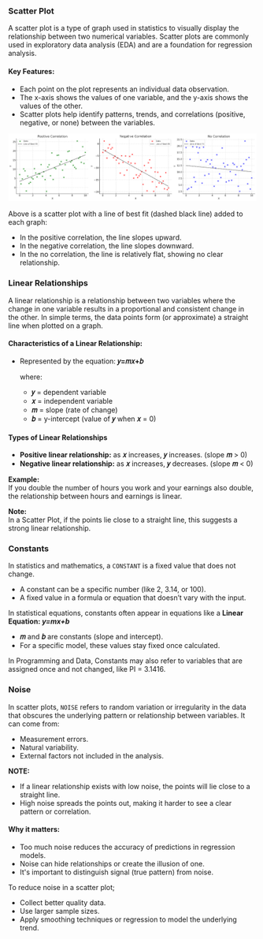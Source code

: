 ### Scatter Plot
A scatter plot is a type of graph used in statistics to visually display the relationship between two numerical variables. Scatter plots are commonly used in exploratory data analysis (EDA) and are a foundation for regression analysis.
#### Key Features:
- Each point on the plot represents an individual data observation.
- The x-axis shows the values of one variable, and the y-axis shows the values of the other.
- Scatter plots help identify patterns, trends, and correlations (positive, negative, or none) between the variables.

![Scatter plot](https://github.com/tamunoWoks/Statistics/blob/main/images/scatter_plot.png)

Above is a scatter plot with a line of best fit (dashed black line) added to each graph:
- In the positive correlation, the line slopes upward.
- In the negative correlation, the line slopes downward.
- In the no correlation, the line is relatively flat, showing no clear relationship.

### Linear Relationships
A linear relationship is a relationship between two variables where the change in one variable results in a proportional and consistent change in the other. In simple terms, the data points form (or approximate) a straight line when plotted on a graph.
#### Characteristics of a Linear Relationship:
- Represented by the equation:  **𝑦=𝑚𝑥+𝑏**
  
  where:
  - **𝑦** = dependent variable
  - **𝑥** = independent variable
  - **𝑚** = slope (rate of change)
  - **𝑏** = y-intercept (value of **𝑦** when **𝑥** = 0)

#### Types of Linear Relationships
- **Positive linear relationship:** as **𝑥** increases, **𝑦** increases. (slope **𝑚** > 0)
- **Negative linear relationship:** as **𝑥** increases, **𝑦** decreases. (slope **𝑚** < 0)

**Example:**  
If you double the number of hours you work and your earnings also double, the relationship between hours and earnings is linear.

**Note:**  
In a Scatter Plot, if the points lie close to a straight line, this suggests a strong linear relationship.

### Constants
In statistics and mathematics, a `CONSTANT` is a fixed value that does not change. 
- A constant can be a specific number (like 2, 3.14, or 100).
- A fixed value in a formula or equation that doesn’t vary with the input.

In statistical equations, constants often appear in equations like a **Linear Equation: *y=mx+b***
- **𝑚** and **𝑏** are constants (slope and intercept).
- For a specific model, these values stay fixed once calculated.

In Programming and Data, Constants may also refer to variables that are assigned once and not changed, like PI = 3.1416.

### Noise
In scatter plots, `NOISE` refers to random variation or irregularity in the data that obscures the underlying pattern or relationship between variables. It can come from:  
- Measurement errors.
- Natural variability.
- External factors not included in the analysis.

**NOTE:**
- If a linear relationship exists with low noise, the points will lie close to a straight line.  
- High noise spreads the points out, making it harder to see a clear pattern or correlation.

#### Why it matters:
- Too much noise reduces the accuracy of predictions in regression models.
- Noise can hide relationships or create the illusion of one.
- It's important to distinguish signal (true pattern) from noise.  

To reduce noise in a scatter plot;
- Collect better quality data.
- Use larger sample sizes.
- Apply smoothing techniques or regression to model the underlying trend.

